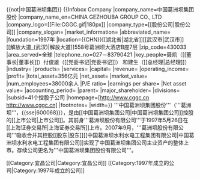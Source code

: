 {{not|中国葛洲坝集团}}
{{Infobox Company 
|company_name=中国葛洲坝集团股份
|company_name_en=CHINA GEZHOUBA GROUP CO., LTD
|company_logo=[[File:CGGC.gif|180px]]
|company_type=[[股份公司|股份公司]]
|company_slogan=
|market_information=
|abbreviated_name=
|foundation=1997年
|location={{CHN}}[[湖北省|湖北省]][[武汉市|武汉市]]<br />[[解放大道_(武汉)|解放大道]]558号葛洲坝大酒店B座7层
|zip_code=430033
|area_served=全球
|telephone_no=027－83790421
|key_people=聂凯（[[董事长|董事长]]）付俊雄（[[党委书记|党委书记]]）
            和建生（[[总经理|总经理]]）
|industry=
|products=
|services=
|capital=
|revenue=
|operating_income=
|profit=
|total_asset=356亿元
|net_asset=
|market_value=
|num_employees=38000余人
|P/E ratio=
|earnings per share=
|Net asset value=
|accounting_period=
|parent=
|major_shareholder=
|divisions=
|subsid=41个控股子公司
|homepage=[http://www.cggc.cn http://www.cggc.cn]
|footnotes=
|width=}}
'''中国葛洲坝集团股份'''（'''葛洲坝'''，{{sse|600068}}），是由[[中国葛洲坝集团公司|中国葛洲坝集团公司]]控股的[[上市公司|上市公司]]。其前身'''葛洲坝股份有限公司'''于1997年5月26日在[[上海证券交易所|上海证券交易所]]上市。2007年9月，'''葛洲坝股份有限公司'''吸收合并其控股[[股东|股东]][[中国葛洲坝水利水电工程集团有限公司|中国葛洲坝水利水电工程集团有限公司]]实现了中国葛洲坝集团公司主业资产的整体上市。存续公司更名为'''中国葛洲坝集团股份有限公司'''。

[[Category:宜昌公司|Category:宜昌公司]]
[[Category:1997年成立的公司|Category:1997年成立的公司]]